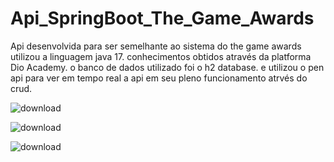 # Api_SpringBoot_The_Game_Awards

Api desenvolvida para ser semelhante ao sistema do the game awards utilizou a linguagem java 17.
conhecimentos obtidos através da platforma Dio Academy.
o banco de dados utilizado foi o h2 database. 
e utilizou o pen api para ver em tempo real a api em seu pleno funcionamento atrvés do crud.

![download](https://user-images.githubusercontent.com/88592898/206617603-2b73043d-590d-4e37-acee-81b7e74e0058.png)

![download](https://user-images.githubusercontent.com/88592898/206617615-7d8ddb0d-7de2-4107-8d1d-51b64ffce1a4.jpg)

![download](https://user-images.githubusercontent.com/88592898/206617652-48440216-5fa8-4879-919b-42e3a4f82c58.png)

